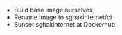 * Build base image ourselves
* Rename image to sghakinternet/ci
* Sunset sghakinternet at Dockerhub
